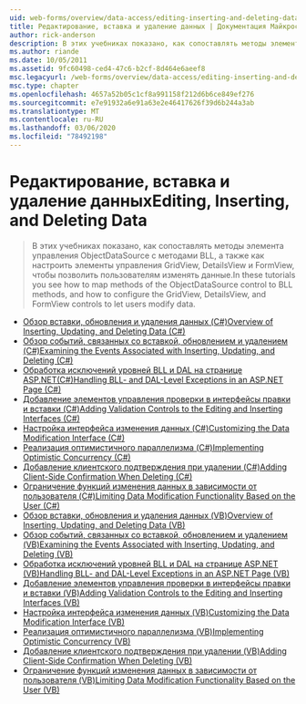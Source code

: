 ```yaml
---
uid: web-forms/overview/data-access/editing-inserting-and-deleting-data/index
title: Редактирование, вставка и удаление данных | Документация Майкрософт
author: rick-anderson
description: В этих учебниках показано, как сопоставлять методы элемента управления ObjectDataSource с методами BLL, а также как настроить элементы GridView, DetailsView и FormView Co...
ms.author: riande
ms.date: 10/05/2011
ms.assetid: 9fc60498-ced4-47c6-b2cf-8d464e6aeef8
msc.legacyurl: /web-forms/overview/data-access/editing-inserting-and-deleting-data
msc.type: chapter
ms.openlocfilehash: 4657a52b05c1cf8a991158f212d6b6ce849ef276
ms.sourcegitcommit: e7e91932a6e91a63e2e46417626f39d6b244a3ab
ms.translationtype: MT
ms.contentlocale: ru-RU
ms.lasthandoff: 03/06/2020
ms.locfileid: "78492198"
---
```

# <a name="editing-inserting-and-deleting-data"></a><span data-ttu-id="d1c42-103">Редактирование, вставка и удаление данных</span><span class="sxs-lookup"><span data-stu-id="d1c42-103">Editing, Inserting, and Deleting Data</span></span>

> <span data-ttu-id="d1c42-104">В этих учебниках показано, как сопоставлять методы элемента управления ObjectDataSource с методами BLL, а также как настроить элементы управления GridView, DetailsView и FormView, чтобы позволить пользователям изменять данные.</span><span class="sxs-lookup"><span data-stu-id="d1c42-104">In these tutorials you see how to map methods of the ObjectDataSource control to BLL methods, and how to configure the GridView, DetailsView, and FormView controls to let users modify data.</span></span>

- [<span data-ttu-id="d1c42-105">Обзор вставки, обновления и удаления данных (C#)</span><span class="sxs-lookup"><span data-stu-id="d1c42-105">Overview of Inserting, Updating, and Deleting Data (C#)</span></span>](an-overview-of-inserting-updating-and-deleting-data-cs.md)
- [<span data-ttu-id="d1c42-106">Обзор событий, связанных со вставкой, обновлением и удалением (C#)</span><span class="sxs-lookup"><span data-stu-id="d1c42-106">Examining the Events Associated with Inserting, Updating, and Deleting (C#)</span></span>](examining-the-events-associated-with-inserting-updating-and-deleting-cs.md)
- [<span data-ttu-id="d1c42-107">Обработка исключений уровней BLL и DAL на странице ASP.NET(C#)</span><span class="sxs-lookup"><span data-stu-id="d1c42-107">Handling BLL- and DAL-Level Exceptions in an ASP.NET Page (C#)</span></span>](handling-bll-and-dal-level-exceptions-in-an-asp-net-page-cs.md)
- [<span data-ttu-id="d1c42-108">Добавление элементов управления проверки в интерфейсы правки и вставки (C#)</span><span class="sxs-lookup"><span data-stu-id="d1c42-108">Adding Validation Controls to the Editing and Inserting Interfaces (C#)</span></span>](adding-validation-controls-to-the-editing-and-inserting-interfaces-cs.md)
- [<span data-ttu-id="d1c42-109">Настройка интерфейса изменения данных (C#)</span><span class="sxs-lookup"><span data-stu-id="d1c42-109">Customizing the Data Modification Interface (C#)</span></span>](customizing-the-data-modification-interface-cs.md)
- [<span data-ttu-id="d1c42-110">Реализация оптимистичного параллелизма (C#)</span><span class="sxs-lookup"><span data-stu-id="d1c42-110">Implementing Optimistic Concurrency (C#)</span></span>](implementing-optimistic-concurrency-cs.md)
- [<span data-ttu-id="d1c42-111">Добавление клиентского подтверждения при удалении (C#)</span><span class="sxs-lookup"><span data-stu-id="d1c42-111">Adding Client-Side Confirmation When Deleting (C#)</span></span>](adding-client-side-confirmation-when-deleting-cs.md)
- [<span data-ttu-id="d1c42-112">Ограничение функций изменения данных в зависимости от пользователя (C#)</span><span class="sxs-lookup"><span data-stu-id="d1c42-112">Limiting Data Modification Functionality Based on the User (C#)</span></span>](limiting-data-modification-functionality-based-on-the-user-cs.md)
- [<span data-ttu-id="d1c42-113">Обзор вставки, обновления и удаления данных (VB)</span><span class="sxs-lookup"><span data-stu-id="d1c42-113">Overview of Inserting, Updating, and Deleting Data (VB)</span></span>](an-overview-of-inserting-updating-and-deleting-data-vb.md)
- [<span data-ttu-id="d1c42-114">Обзор событий, связанных со вставкой, обновлением и удалением (VB)</span><span class="sxs-lookup"><span data-stu-id="d1c42-114">Examining the Events Associated with Inserting, Updating, and Deleting (VB)</span></span>](examining-the-events-associated-with-inserting-updating-and-deleting-vb.md)
- [<span data-ttu-id="d1c42-115">Обработка исключений уровней BLL и DAL на странице ASP.NET (VB)</span><span class="sxs-lookup"><span data-stu-id="d1c42-115">Handling BLL- and DAL-Level Exceptions in an ASP.NET Page (VB)</span></span>](handling-bll-and-dal-level-exceptions-in-an-asp-net-page-vb.md)
- [<span data-ttu-id="d1c42-116">Добавление элементов управления проверки в интерфейсы правки и вставки (VB)</span><span class="sxs-lookup"><span data-stu-id="d1c42-116">Adding Validation Controls to the Editing and Inserting Interfaces (VB)</span></span>](adding-validation-controls-to-the-editing-and-inserting-interfaces-vb.md)
- [<span data-ttu-id="d1c42-117">Настройка интерфейса изменения данных (VB)</span><span class="sxs-lookup"><span data-stu-id="d1c42-117">Customizing the Data Modification Interface (VB)</span></span>](customizing-the-data-modification-interface-vb.md)
- [<span data-ttu-id="d1c42-118">Реализация оптимистичного параллелизма (VB)</span><span class="sxs-lookup"><span data-stu-id="d1c42-118">Implementing Optimistic Concurrency (VB)</span></span>](implementing-optimistic-concurrency-vb.md)
- [<span data-ttu-id="d1c42-119">Добавление клиентского подтверждения при удалении (VB)</span><span class="sxs-lookup"><span data-stu-id="d1c42-119">Adding Client-Side Confirmation When Deleting (VB)</span></span>](adding-client-side-confirmation-when-deleting-vb.md)
- [<span data-ttu-id="d1c42-120">Ограничение функций изменения данных в зависимости от пользователя (VB)</span><span class="sxs-lookup"><span data-stu-id="d1c42-120">Limiting Data Modification Functionality Based on the User (VB)</span></span>](limiting-data-modification-functionality-based-on-the-user-vb.md)
